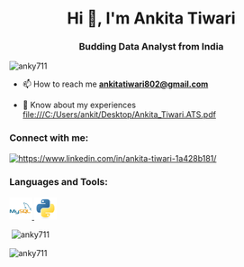 
<h1 align="center">Hi 👋, I'm Ankita Tiwari</h1>
<h3 align="center">Budding Data Analyst from India</h3>

<p align="left"> <img src="https://komarev.com/ghpvc/?username=anky711&label=Profile%20views&color=0e75b6&style=flat" alt="anky711" /> </p>

- 📫 How to reach me **ankitatiwari802@gmail.com**

- 📄 Know about my experiences [file:///C:/Users/ankit/Desktop/Ankita_Tiwari.ATS.pdf](file:///C:/Users/ankit/Desktop/Ankita_Tiwari.ATS.pdf)

<h3 align="left">Connect with me:</h3>
<p align="left">
<a href="https://linkedin.com/in/https://www.linkedin.com/in/ankita-tiwari-1a428b181/" target="blank"><img align="center" src="https://raw.githubusercontent.com/rahuldkjain/github-profile-readme-generator/master/src/images/icons/Social/linked-in-alt.svg" alt="https://www.linkedin.com/in/ankita-tiwari-1a428b181/" height="30" width="40" /></a>
</p>

<h3 align="left">Languages and Tools:</h3>
<p align="left"> <a href="https://www.mysql.com/" target="_blank" rel="noreferrer"> <img src="https://raw.githubusercontent.com/devicons/devicon/master/icons/mysql/mysql-original-wordmark.svg" alt="mysql" width="40" height="40"/> </a> <a href="https://www.python.org" target="_blank" rel="noreferrer"> <img src="https://raw.githubusercontent.com/devicons/devicon/master/icons/python/python-original.svg" alt="python" width="40" height="40"/> </a> </p>

<p>&nbsp;<img align="center" src="https://github-readme-stats.vercel.app/api?username=anky711&show_icons=true&locale=en" alt="anky711" /></p>

<p><img align="center" src="https://github-readme-streak-stats.herokuapp.com/?user=anky711&" alt="anky711" /></p>
